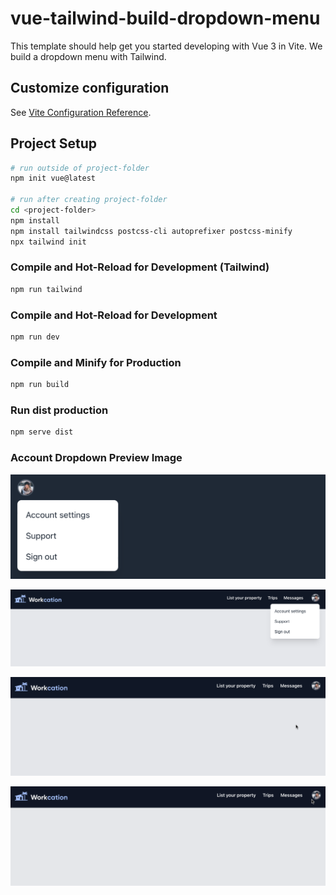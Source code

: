 # vue-tailwind-build-dropdown-menu

This template should help get you started developing with Vue 3 in Vite. 
We build a dropdown menu with Tailwind.

## Customize configuration

See [Vite Configuration Reference](https://vitejs.dev/config/).

## Project Setup

```sh
# run outside of project-folder
npm init vue@latest

# run after creating project-folder
cd <project-folder>
npm install
npm install tailwindcss postcss-cli autoprefixer postcss-minify
npx tailwind init
```

### Compile and Hot-Reload for Development (Tailwind)

```sh
npm run tailwind
```

### Compile and Hot-Reload for Development

```sh
npm run dev
```

### Compile and Minify for Production

```sh
npm run build
```

### Run dist production

```sh
npm serve dist
```

### Account Dropdown Preview Image
![Account Dropdown](account-dropdown.png "Account Dropdown")

![Account Dropdown in Navbar](account-dropdown-navbar.png "Account Dropdown in Navbar")

![Account Dropdown in Navbar Animation](vue-tailwind-dropdown-menu-navbar.gif "Account Dropdown in Navbar Animation")

![Account Dropdown in Navbar Animation with opacity](vue-tailwind-dropdown-menu-navbar-opacity.gif "Account Dropdown in Navbar Animation with opacity")